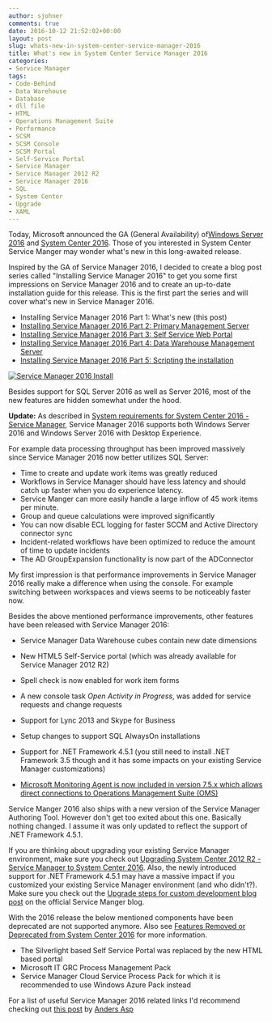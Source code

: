 ```yaml
---
author: sjohner
comments: true
date: 2016-10-12 21:52:02+00:00
layout: post
slug: whats-new-in-system-center-service-manager-2016
title: What's new in System Center Service Manager 2016
categories:
- Service Manager
tags:
- Code-Behind
- Data Warehouse
- Database
- dll file
- HTML
- Operations Management Suite
- Performance
- SCSM
- SCSM Console
- SCSM Portal
- Self-Service Portal
- Service Manager
- Service Manager 2012 R2
- Service Manager 2016
- SQL
- System Center
- Upgrade
- XAML
---
```


Today, Microsoft announced the GA (General Availability) of[Windows Server 2016](https://blogs.technet.microsoft.com/hybridcloud/2016/10/12/another-big-step-in-hybrid-cloud-windows-server-2016-general-availability/) and [System Center 2016](https://blogs.technet.microsoft.com/hybridcloud/2016/10/12/managing-the-software-defined-datacenter-with-system-center-2016/). Those of you interested in System Center Service Manger may wonder what's new in this long-awaited release.

Inspired by the GA of Service Manager 2016, I decided to create a blog post series called "Installing Service Manager 2016" to get you some first impressions on Service Manager 2016 and to create an up-to-date installation guide for this release. This is the first part the series and will cover what's new in Service Manager 2016.

* Installing Service Manager 2016 Part 1: What's new (this post)
* [Installing Service Manager 2016 Part 2: Primary Management Server](https://blog.jhnr.ch/2016/10/14/installing-service-manager-2016-with-sql-2016-on-windows-server-2016/)
* [Installing Service Manager 2016 Part 3: Self Service Web Portal](https://blog.jhnr.ch/2016/10/25/installing-service-manger-2016-self-service-portal/)
* [Installing Service Manager 2016 Part 4: Data Warehouse Management Server](https://blog.jhnr.ch/2017/01/19/installing-service-manager-2016-data-warehouse-management-server/)
* [Installing Service Manager 2016 Part 5: Scripting the installation](https://blog.jhnr.ch/2017/08/24/service-manager-installation-by-using-a-powershell-script/)

[![Service Manager 2016 Install](/images/SCSM2016_Install.png)](/images/SCSM2016_Install.png)

Besides support for SQL Server 2016 as well as Server 2016, most of the new features are hidden somewhat under the hood.

**Update:** As described in [System requirements for System Center 2016 - Service Manager](https://docs.microsoft.com/en-us/system-center/scsm/sm-sys-reqs), Service Manager 2016 supports both Windows Server 2016 and Windows Server 2016 with Desktop Experience.

For example data processing throughput has been improved massively since Service Manager 2016 now better utilizes SQL Server:

* Time to create and update work items was greatly reduced
* Workflows in Service Manager should have less latency and should catch up faster when you do experience latency.
* Service Manger can more easily handle a large inflow of 45 work items per minute.
* Group and queue calculations were improved significantly
* You can now disable ECL logging for faster SCCM and Active Directory connector sync
* Incident-related workflows have been optimized to reduce the amount of time to update incidents
* The AD GroupExpansion functionality is now part of the ADConnector

My first impression is that performance improvements in Service Manager 2016 really make a difference when using the console. For example switching between workspaces and views seems to be noticeably faster now.

Besides the above mentioned performance improvements, other features have been released with Service Manager 2016:

* Service Manager Data Warehouse cubes contain new date dimensions
* New HTML5 Self-Service portal (which was already available for Service Manager 2012 R2)
* Spell check is now enabled for work item forms
* A new console task _Open Activity in Progress_, was added for service requests and change requests
* Support for Lync 2013 and Skype for Business
* Setup changes to support SQL AlwaysOn installations
* Support for .NET Framework 4.5.1 (you still need to install .NET Framework 3.5 though and it has some impacts on your existing Service Manager customizations)
 	
* [Microsoft Monitoring Agent is now included in version 7.5.x which allows direct connections to Operations Management Suite (OMS)](https://blog.jhnr.ch/2016/11/10/connect-service-manager-2016-management-server-to-operations-management-suite/)

Service Manger 2016 also ships with a new version of the Service Manager Authoring Tool. However don't get too exited about this one. Basically nothing changed. I assume it was only updated to reflect the support of .NET Framework 4.5.1.

If you are thinking about upgrading your existing Service Manager environment, make sure you check out [Upgrading System Center 2012 R2 - Service Manager to System Center 2016](https://docs.microsoft.com/en-us/system-center/scsm/upgrade-to-sm-2016). Also, the newly introduced support for .NET Framework 4.5.1 may have a massive impact if you customized your existing Service Manager environment (and who didn't?). Make sure you check out the [Upgrade steps for custom development blog post](https://blogs.technet.microsoft.com/servicemanager/2016/08/03/scsm-2016-upgrade-steps-for-custom-development/) on the official Service Manger blog.

With the 2016 release the below mentioned components have been deprecated are not supported anymore. Also see [Features Removed or Deprecated from System Center 2016](https://docs.microsoft.com/en-us/system-center/features-removed-or-deprecated) for more information.

* The Silverlight based Self Service Portal was replaced by the new HTML based portal
* Microsoft IT GRC Process Management Pack
* Service Manager Cloud Service Process Pack for which it is recommended to use Windows Azure Pack instead

For a list of useful Service Manager 2016 related links I'd recommend checking out [this post](http://www.scsm.se/?p=1527) by [Anders Asp](https://twitter.com/ScsmSe)
